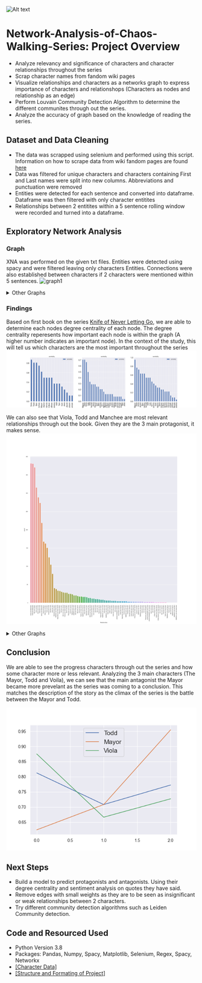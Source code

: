 ![Alt text](https://scrollonline.net/wp-content/uploads/2018/03/chaos-walking.png)
# Network-Analysis-of-Chaos-Walking-Series: Project Overview
- Analyze relevancy and significance of characters and character relationships throughout the series
- Scrap character names from fandom wiki pages
- Visualize relationships and characters as a networks graph to express importance of characters and relationshops (Characters as nodes and relationship as an edge)
- Perform Louvain Community Detection Algorithm to determine the different communites through out the series.
- Analyze the accuracy of graph based on the knowledge of reading the series.

## Dataset and Data Cleaning
- The data was scrapped using selenium and performed using this script. Information on how to scrape data from wiki fandom pages are found [here](https://chaoswalking.fandom.com/wiki/Category:Characters)
- Data was filtered for unique characters and characters containing First and Last names were split into new columns. Abbreviations and punctuation were removed
- Entities were detected for each sentence and converted into dataframe. Dataframe was then filtered with only character entitites
- Relationships between 2 entitites within a 5 sentence rolling window were recorded and turned into a dataframe. 

## Exploratory Network Analysis
### Graph
XNA was performed on the given txt files. Entities were detected using spacy and were filtered leaving only characters Entities. Connections were also established between characters if 2 characters were mentioned within 5 sentences. 
![graph1](https://user-images.githubusercontent.com/79017977/210680872-97f78443-f916-4063-a9ed-c238b6ff9948.png)

<details><summary>Other Graphs</summary>
  <a href="about.html" title="Knife of Never Letting Go">Knife of Never Letting Go</a>
  <br>
  <a href="about.html" title="The Ask and The Answer">The Ask and The Answer</a>
  <br>
  <a href="about.html" title="Monsters of Men">Monsters of Men</a>
</details>

### Findings
Based on first book on the series [Knife of Never Letting Go](https://github.com/aaronkrishh/Network-Analysis-of-Chaos-Walking-Series/blob/main/Books/1_the_knife_of_never_letting_go_-__book_in_pdf__patrick_ness.txt), we are able to determine each nodes degree centrality of each node. The degree centrality reperesents how important each node is within the graph (A higher number indicates an important node). In the context of the study, this will tell us which characters are the most important throughout the series![Alt text](Graphs/centraility_plot.png)

We can also see that Viola, Todd and Manchee are most relevant relationships through out the book. Given they are the 3 main protagonist, it makes sense.![Alt text](relationship_plot.png)

<details><summary>Other Graphs</summary>
  <a href="about.html" title="Knife of Never Letting Go">Knife of Never Letting Go</a>
  <br>
  <a href="about.html" title="The Ask and The Answer">The Ask and The Answer</a>
  <br>
  <a href="about.html" title="Monsters of Men">Monsters of Men</a>
</details>

## Conclusion
We are able to see the progress characters through out the series and how some character more or less relevant. Analyzing the 3 main characters (The Mayor, Todd and Voila), we can see that the main antagonist the Mayor became more prevelant as the series was coming to a conclusion. This matches the description of the story as the climax of the series is the battle between the Mayor and Todd.

![Alt text](Graphs/progression.png)

## Next Steps
- Build a model to predict protagonists and antagonists. Using their degree centrality and sentiment analysis on quotes they have said.
- Remove edges with small weights as they are to be seen as insignificant or weak relationships between 2 characters.
- Try different community detection algorithms such as Leiden Community detection.


## Code and Resourced Used
- Python Version 3.8
- Packages: Pandas, Numpy, Spacy, Matplotlib, Selenium, Regex, Spacy, Networkx
- [[Character Data]](https://chaoswalking.fandom.com/wiki/Category:Characters)
- [[Structure and Formating of Project]](https://github.com/thu-vu92/the_witcher_network)


